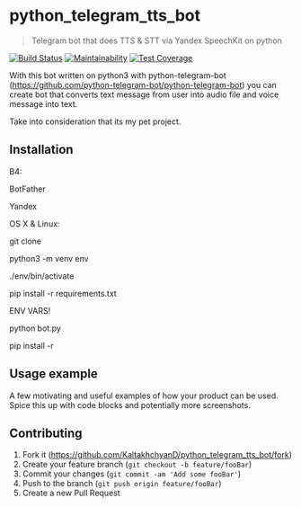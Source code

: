 # python_telegram_tts_bot
> Telegram bot that does TTS & STT via Yandex SpeechKit on python

[![Build Status](https://travis-ci.org/KaltakhchyanD/python_telegram_tts_bot.svg?branch=master)](https://travis-ci.org/KaltakhchyanD/python_telegram_tts_bot)
[![Maintainability](https://api.codeclimate.com/v1/badges/6f19a9b8c1e0080f66b9/maintainability)](https://codeclimate.com/github/KaltakhchyanD/python_telegram_tts_bot/maintainability)
[![Test Coverage](https://api.codeclimate.com/v1/badges/6f19a9b8c1e0080f66b9/test_coverage)](https://codeclimate.com/github/KaltakhchyanD/python_telegram_tts_bot/test_coverage)

With this bot written on python3 with python-telegram-bot (<https://github.com/python-telegram-bot/python-telegram-bot>) you can create bot that converts text message from user into audio file and voice message into text.

Take into consideration that its my pet project.





## Installation
B4:

BotFather

Yandex

OS X & Linux:

git clone 

python3 -m venv env

./env/bin/activate

pip install -r requirements.txt

ENV VARS!

python bot.py


 pip install -r

## Usage example

A few motivating and useful examples of how your product can be used. Spice this up with code blocks and potentially more screenshots.

## Contributing

1. Fork it (<https://github.com/KaltakhchyanD/python_telegram_tts_bot/fork>)
2. Create your feature branch (`git checkout -b feature/fooBar`)
3. Commit your changes (`git commit -am 'Add some fooBar'`)
4. Push to the branch (`git push origin feature/fooBar`)
5. Create a new Pull Request

<!-- Markdown link & img dfn's -->
[python-telegam-bot]: https://github.com/python-telegram-bot/python-telegram-bot
